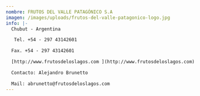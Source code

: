 ```yaml
---
nombre: FRUTOS DEL VALLE PATAGÓNICO S.A
imagen: /images/uploads/frutos-del-valle-patagonico-logo.jpg
info: |-
  Chubut - Argentina

   Tel. +54 - 297 43142601 

  Fax. +54 - 297 43142601 

  [http://www.frutosdeloslagos.com ](http://www.frutosdeloslagos.com)

  Contacto: Alejandro Brunetto 

  Mail: abrunetto@frutosdeloslagos.com
---
```

